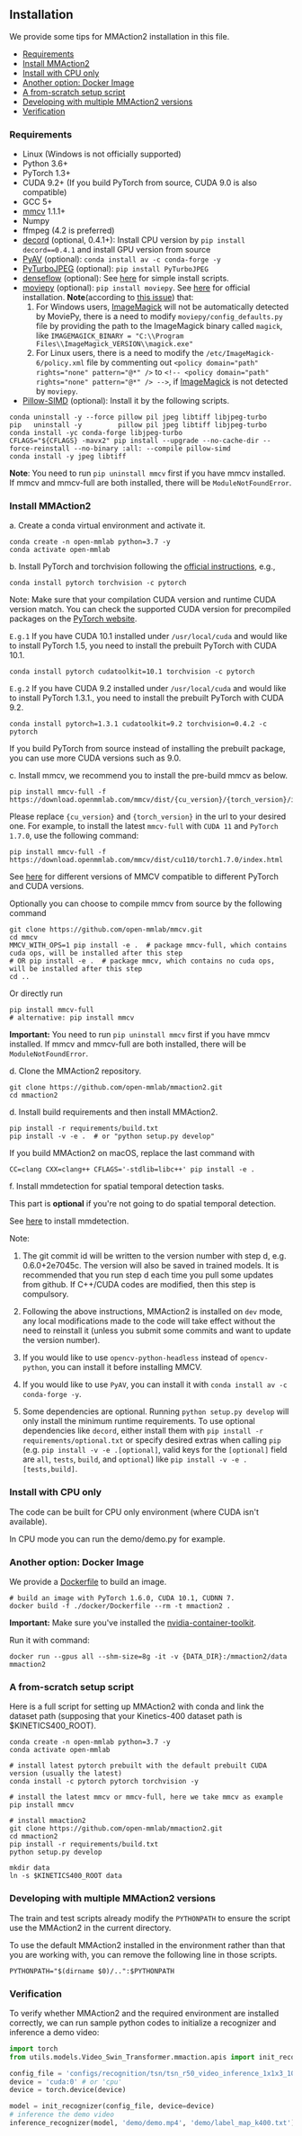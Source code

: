 ## Installation

We provide some tips for MMAction2 installation in this file.

<!-- TOC -->

- [Requirements](#requirements)
- [Install MMAction2](#install-mmaction2)
- [Install with CPU only](#install-with-cpu-only)
- [Another option: Docker Image](#another-option--docker-image)
- [A from-scratch setup script](#a-from-scratch-setup-script)
- [Developing with multiple MMAction2 versions](#developing-with-multiple-mmaction2-versions)
- [Verification](#verification)

<!-- TOC -->

### Requirements

- Linux (Windows is not officially supported)
- Python 3.6+
- PyTorch 1.3+
- CUDA 9.2+ (If you build PyTorch from source, CUDA 9.0 is also compatible)
- GCC 5+
- [mmcv](https://github.com/open-mmlab/mmcv) 1.1.1+
- Numpy
- ffmpeg (4.2 is preferred)
- [decord](https://github.com/dmlc/decord) (optional, 0.4.1+): Install CPU version by `pip install decord==0.4.1` and install GPU version from source
- [PyAV](https://github.com/mikeboers/PyAV) (optional): `conda install av -c conda-forge -y`
- [PyTurboJPEG](https://github.com/lilohuang/PyTurboJPEG) (optional): `pip install PyTurboJPEG`
- [denseflow](https://github.com/open-mmlab/denseflow) (optional): See [here](https://github.com/innerlee/setup) for simple install scripts.
- [moviepy](https://zulko.github.io/moviepy/) (optional): `pip install moviepy`. See [here](https://zulko.github.io/moviepy/install.html) for official installation. **Note**(according to [this issue](https://github.com/Zulko/moviepy/issues/693)) that:
    1. For Windows users, [ImageMagick](https://www.imagemagick.org/script/index.php) will not be automatically detected by MoviePy,
    there is a need to modify `moviepy/config_defaults.py` file by providing the path to the ImageMagick binary called `magick`, like `IMAGEMAGICK_BINARY = "C:\\Program Files\\ImageMagick_VERSION\\magick.exe"`
    2. For Linux users, there is a need to modify the `/etc/ImageMagick-6/policy.xml` file by commenting out
    `<policy domain="path" rights="none" pattern="@*" />` to `<!-- <policy domain="path" rights="none" pattern="@*" /> -->`, if [ImageMagick](https://www.imagemagick.org/script/index.php) is not detected by `moviepy`.
- [Pillow-SIMD](https://docs.fast.ai/performance.html#pillow-simd) (optional): Install it by the following scripts.

```shell
conda uninstall -y --force pillow pil jpeg libtiff libjpeg-turbo
pip   uninstall -y         pillow pil jpeg libtiff libjpeg-turbo
conda install -yc conda-forge libjpeg-turbo
CFLAGS="${CFLAGS} -mavx2" pip install --upgrade --no-cache-dir --force-reinstall --no-binary :all: --compile pillow-simd
conda install -y jpeg libtiff
```

**Note**:  You need to run `pip uninstall mmcv` first if you have mmcv installed.
If mmcv and mmcv-full are both installed, there will be `ModuleNotFoundError`.

### Install MMAction2

a. Create a conda virtual environment and activate it.

```shell
conda create -n open-mmlab python=3.7 -y
conda activate open-mmlab
```

b. Install PyTorch and torchvision following the [official instructions](https://pytorch.org/), e.g.,

```shell
conda install pytorch torchvision -c pytorch
```

Note: Make sure that your compilation CUDA version and runtime CUDA version match.
You can check the supported CUDA version for precompiled packages on the [PyTorch website](https://pytorch.org/).

`E.g.1` If you have CUDA 10.1 installed under `/usr/local/cuda` and would like to install PyTorch 1.5,
you need to install the prebuilt PyTorch with CUDA 10.1.

```shell
conda install pytorch cudatoolkit=10.1 torchvision -c pytorch
```

`E.g.2` If you have CUDA 9.2 installed under `/usr/local/cuda` and would like to install PyTorch 1.3.1.,
you need to install the prebuilt PyTorch with CUDA 9.2.

```shell
conda install pytorch=1.3.1 cudatoolkit=9.2 torchvision=0.4.2 -c pytorch
```

If you build PyTorch from source instead of installing the prebuilt package, you can use more CUDA versions such as 9.0.

c. Install mmcv, we recommend you to install the pre-build mmcv as below.

```shell
pip install mmcv-full -f https://download.openmmlab.com/mmcv/dist/{cu_version}/{torch_version}/index.html
```

Please replace ``{cu_version}`` and ``{torch_version}`` in the url to your desired one. For example, to install the latest ``mmcv-full`` with ``CUDA 11`` and ``PyTorch 1.7.0``, use the following command:

```shell
pip install mmcv-full -f https://download.openmmlab.com/mmcv/dist/cu110/torch1.7.0/index.html
```

See [here](https://github.com/open-mmlab/mmcv#installation) for different versions of MMCV compatible to different PyTorch and CUDA versions.

Optionally you can choose to compile mmcv from source by the following command

```shell
git clone https://github.com/open-mmlab/mmcv.git
cd mmcv
MMCV_WITH_OPS=1 pip install -e .  # package mmcv-full, which contains cuda ops, will be installed after this step
# OR pip install -e .  # package mmcv, which contains no cuda ops, will be installed after this step
cd ..
```

Or directly run

```shell
pip install mmcv-full
# alternative: pip install mmcv
```

**Important:** You need to run `pip uninstall mmcv` first if you have mmcv installed. If mmcv and mmcv-full are both installed, there will be `ModuleNotFoundError`.

d. Clone the MMAction2 repository.

```shell
git clone https://github.com/open-mmlab/mmaction2.git
cd mmaction2
```

d. Install build requirements and then install MMAction2.

```shell
pip install -r requirements/build.txt
pip install -v -e .  # or "python setup.py develop"
```

If you build MMAction2 on macOS, replace the last command with

```shell
CC=clang CXX=clang++ CFLAGS='-stdlib=libc++' pip install -e .
```

f. Install mmdetection for spatial temporal detection tasks.

This part is **optional** if you're not going to do spatial temporal detection.

See [here](https://github.com/open-mmlab/mmdetection#installation) to install mmdetection.

Note:

1. The git commit id will be written to the version number with step d, e.g. 0.6.0+2e7045c. The version will also be saved in trained models.
   It is recommended that you run step d each time you pull some updates from github. If C++/CUDA codes are modified, then this step is compulsory.

2. Following the above instructions, MMAction2 is installed on `dev` mode, any local modifications made to the code will take effect without the need to reinstall it (unless you submit some commits and want to update the version number).

3. If you would like to use `opencv-python-headless` instead of `opencv-python`,
   you can install it before installing MMCV.

4. If you would like to use `PyAV`, you can install it with `conda install av -c conda-forge -y`.

5. Some dependencies are optional. Running `python setup.py develop` will only install the minimum runtime requirements.
   To use optional dependencies like `decord`, either install them with `pip install -r requirements/optional.txt`
   or specify desired extras when calling `pip` (e.g. `pip install -v -e .[optional]`,
   valid keys for the `[optional]` field are `all`, `tests`, `build`, and `optional`) like `pip install -v -e .[tests,build]`.

### Install with CPU only

The code can be built for CPU only environment (where CUDA isn't available).

In CPU mode you can run the demo/demo.py for example.

### Another option: Docker Image

We provide a [Dockerfile](/docker/Dockerfile) to build an image.

```shell
# build an image with PyTorch 1.6.0, CUDA 10.1, CUDNN 7.
docker build -f ./docker/Dockerfile --rm -t mmaction2 .
```

**Important:** Make sure you've installed the [nvidia-container-toolkit](https://docs.nvidia.com/datacenter/cloud-native/container-toolkit/install-guide.html#docker).

Run it with command:

```shell
docker run --gpus all --shm-size=8g -it -v {DATA_DIR}:/mmaction2/data mmaction2
```

### A from-scratch setup script

Here is a full script for setting up MMAction2 with conda and link the dataset path (supposing that your Kinetics-400 dataset path is $KINETICS400_ROOT).

```shell
conda create -n open-mmlab python=3.7 -y
conda activate open-mmlab

# install latest pytorch prebuilt with the default prebuilt CUDA version (usually the latest)
conda install -c pytorch pytorch torchvision -y

# install the latest mmcv or mmcv-full, here we take mmcv as example
pip install mmcv

# install mmaction2
git clone https://github.com/open-mmlab/mmaction2.git
cd mmaction2
pip install -r requirements/build.txt
python setup.py develop

mkdir data
ln -s $KINETICS400_ROOT data
```

### Developing with multiple MMAction2 versions

The train and test scripts already modify the `PYTHONPATH` to ensure the script use the MMAction2 in the current directory.

To use the default MMAction2 installed in the environment rather than that you are working with, you can remove the following line in those scripts.

```shell
PYTHONPATH="$(dirname $0)/..":$PYTHONPATH
```

### Verification

To verify whether MMAction2 and the required environment are installed correctly,
we can run sample python codes to initialize a recognizer and inference a demo video:

```python
import torch
from utils.models.Video_Swin_Transformer.mmaction.apis import init_recognizer, inference_recognizer

config_file = 'configs/recognition/tsn/tsn_r50_video_inference_1x1x3_100e_kinetics400_rgb.py'
device = 'cuda:0' # or 'cpu'
device = torch.device(device)

model = init_recognizer(config_file, device=device)
# inference the demo video
inference_recognizer(model, 'demo/demo.mp4', 'demo/label_map_k400.txt')
```
